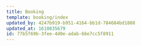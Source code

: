 ```yaml
---
title: Booking
template: booking/index
updated_by: 4247b919-b951-4164-bb1d-784684bd1808
updated_at: 1610835679
id: 77b5f69b-3fee-4d0e-adab-66e7cc5f8911
---
```

